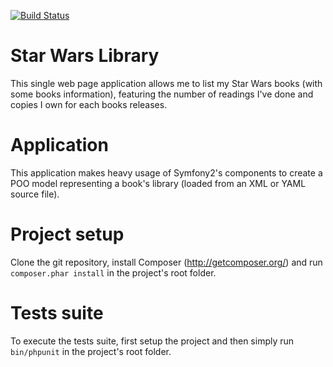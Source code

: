 [![Build Status](https://travis-ci.org/gnutix/swbooks.png?branch=dev)](https://travis-ci.org/gnutix/swbooks)

Star Wars Library
=================

This single web page application allows me to list my Star Wars books (with some books information), featuring the
number of readings I've done and copies I own for each books releases.

Application
===========

This application makes heavy usage of Symfony2's components to create a POO model representing a book's library (loaded
from an XML or YAML source file).

Project setup
=============

Clone the git repository, install Composer (http://getcomposer.org/) and run `composer.phar install` in the
project's root folder.

Tests suite
===========

To execute the tests suite, first setup the project and then simply run `bin/phpunit` in the project's root folder.
